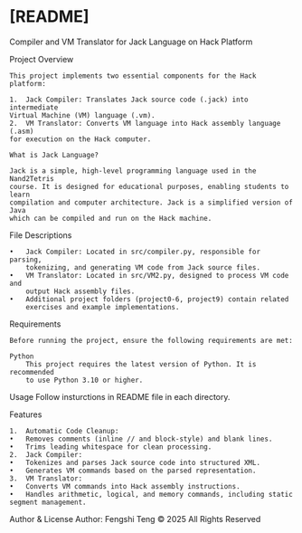 # [README]

Compiler and VM Translator for Jack Language on Hack Platform

Project Overview

	This project implements two essential components for the Hack platform:

	1.	Jack Compiler: Translates Jack source code (.jack) into intermediate
	Virtual Machine (VM) language (.vm).
	2.	VM Translator: Converts VM language into Hack assembly language (.asm)
	for execution on the Hack computer.

	What is Jack Language?

	Jack is a simple, high-level programming language used in the Nand2Tetris
	course. It is designed for educational purposes, enabling students to learn
	compilation and computer architecture. Jack is a simplified version of Java
	which can be compiled and run on the Hack machine.

File Descriptions

	•	Jack Compiler: Located in src/compiler.py, responsible for parsing,
		tokenizing, and generating VM code from Jack source files.
	•	VM Translator: Located in src/VM2.py, designed to process VM code and
		output Hack assembly files.
	•	Additional project folders (project0-6, project9) contain related
		exercises and example implementations.

Requirements

	Before running the project, ensure the following requirements are met:

	Python
		This project requires the latest version of Python. It is recommended
		to use Python 3.10 or higher.

Usage
	Follow insturctions in README file in each directory.

Features

	1.	Automatic Code Cleanup:
	•	Removes comments (inline // and block-style) and blank lines.
	•	Trims leading whitespace for clean processing.
	2.	Jack Compiler:
	•	Tokenizes and parses Jack source code into structured XML.
	•	Generates VM commands based on the parsed representation.
	3.	VM Translator:
	•	Converts VM commands into Hack assembly instructions.
	•	Handles arithmetic, logical, and memory commands, including static segment management.

Author & License
	Author: Fengshi Teng
	© 2025 All Rights Reserved
